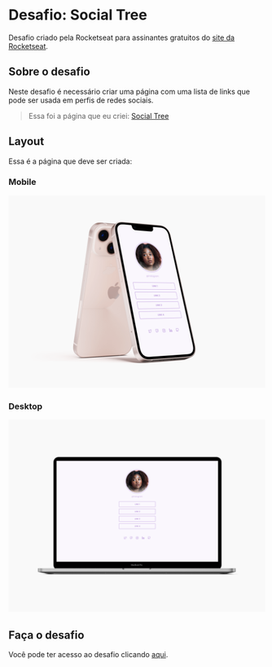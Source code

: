 # Desafio: Social Tree
Desafio criado pela Rocketseat para assinantes gratuitos do [site da Rocketseat](https://rocketseat.com.br).
## Sobre o desafio
Neste desafio é necessário criar uma página com uma lista de links que pode ser usada em perfis de redes sociais.

> Essa foi a página que eu criei: [Social Tree](misterioso013.github.io/challenges/social-tree/)

## Layout
Essa é a página que deve ser criada:
### Mobile
![Página Social Tree](./assets/preview_mobile.png)
### Desktop
![Página Social Tree](./assets/preview_desktop.png)
## Faça o desafio
Você pode ter acesso ao desafio clicando [aqui](https://efficient-sloth-d85.notion.site/Desafio-Social-Tree-a4008e467a3248c4b05c97cf78aea44f#8e29701d16514d29b49558efbc1752c0).